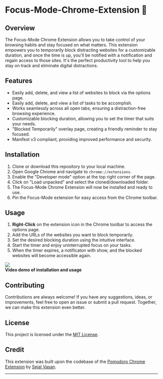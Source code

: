 # Focus-Mode-Chrome-Extension 🤫

## Overview

The Focus-Mode Chrome Extension allows you to take control of your browsing habits and stay focused on what matters. This extension empowers you to temporarily block distracting websites for a customizable duration, and once the time is up, you'll be notified with a notification and regain access to those sites. It's the perfect productivity tool to help you stay on track and eliminate digital distractions.

## Features

- Easily add, delete, and view a list of websites to block via the options page.
- Easily add, delete, and view a list of tasks to be accomplish.
- Works seamlessly across all open tabs, ensuring a distraction-free browsing experience.
- Customizable blocking duration, allowing you to set the timer that suits your needs.
- "Blocked Temporarily" overlay page, creating a friendly reminder to stay focused.
- Manifest v3 compliant, providing improved performance and security.

## Installation

1. Clone or download this repository to your local machine.
2. Open Google Chrome and navigate to `chrome://extensions`.
3. Enable the "Developer mode" option at the top right corner of the page.
4. Click on "Load unpacked" and select the cloned/downloaded folder.
5. The Focus-Mode Chrome Extension will now be installed and ready to use.
6. Pin the Focus-Mode extension for easy access from the Chrome toolbar.

## Usage

1. **Right-Click** on the extension icon in the Chrome toolbar to access the options page.
2. Add the URLs of the websites you want to block temporarily.
3. Set the desired blocking duration using the intuitive interface.
4. Start the timer and enjoy uninterrupted focus on your tasks.
5. When the timer expires, a notificaton with show, and the blocked websites will become accessible again.

[![](https://markdown-videos.deta.dev/youtube/l-B0qQyNxiU)](https://youtu.be/l-B0qQyNxiU)  
**Video demo of installation and usage**

## Contributing

Contributions are always welcome! If you have any suggestions, ideas, or improvements, feel free to open an issue or submit a pull request. Together, we can make this extension even better.

## License

This project is licensed under the [MIT License](LICENSE).

## Credit

This extension was built upon the codebase of the [Pomodoro Chrome Extension](https://github.com/sejalvasan/Pomodoro-Chrome-Extension) by [Sejal Vasan](https://github.com/sejalvasan).


---
